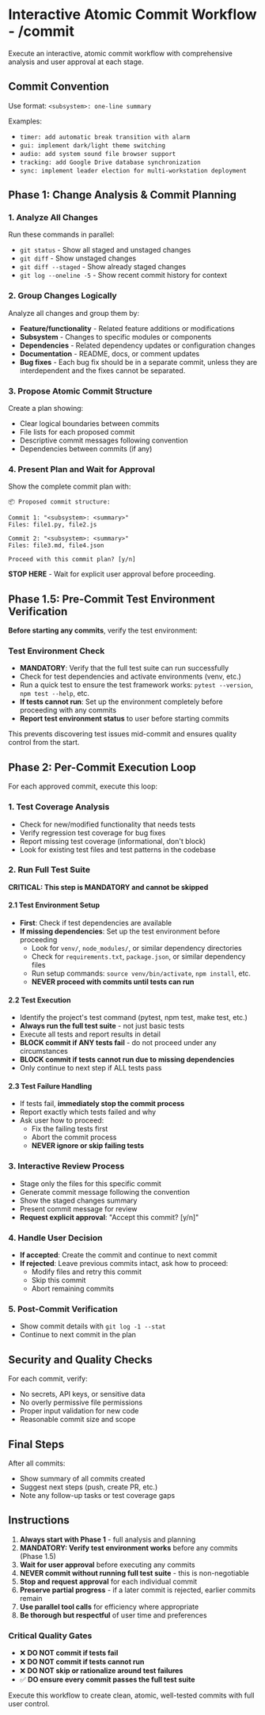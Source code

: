 # Interactive Atomic Commit Workflow - /commit

Execute an interactive, atomic commit workflow with comprehensive analysis and user approval at each stage.

## Commit Convention

Use format: `<subsystem>: one-line summary`

Examples:
- `timer: add automatic break transition with alarm`
- `gui: implement dark/light theme switching`
- `audio: add system sound file browser support`
- `tracking: add Google Drive database synchronization`
- `sync: implement leader election for multi-workstation deployment`

## Phase 1: Change Analysis & Commit Planning

### 1. Analyze All Changes
Run these commands in parallel:
- `git status` - Show all staged and unstaged changes
- `git diff` - Show unstaged changes
- `git diff --staged` - Show already staged changes
- `git log --oneline -5` - Show recent commit history for context

### 2. Group Changes Logically
Analyze all changes and group them by:
- **Feature/functionality** - Related feature additions or modifications
- **Subsystem** - Changes to specific modules or components
- **Dependencies** - Related dependency updates or configuration changes
- **Documentation** - README, docs, or comment updates
- **Bug fixes** - Each bug fix should be in a separate commit, unless they are interdependent and the fixes cannot be separated.

### 3. Propose Atomic Commit Structure
Create a plan showing:
- Clear logical boundaries between commits
- File lists for each proposed commit
- Descriptive commit messages following convention
- Dependencies between commits (if any)

### 4. Present Plan and Wait for Approval
Show the complete commit plan with:
```
📦 Proposed commit structure:

Commit 1: "<subsystem>: <summary>"
Files: file1.py, file2.js

Commit 2: "<subsystem>: <summary>"  
Files: file3.md, file4.json

Proceed with this commit plan? [y/n]
```

**STOP HERE** - Wait for explicit user approval before proceeding.

## Phase 1.5: Pre-Commit Test Environment Verification

**Before starting any commits**, verify the test environment:

### Test Environment Check
- **MANDATORY**: Verify that the full test suite can run successfully
- Check for test dependencies and activate environments (venv, etc.)
- Run a quick test to ensure the test framework works: `pytest --version`, `npm test --help`, etc.  
- **If tests cannot run**: Set up the environment completely before proceeding with any commits
- **Report test environment status** to user before starting commits

This prevents discovering test issues mid-commit and ensures quality control from the start.

## Phase 2: Per-Commit Execution Loop

For each approved commit, execute this loop:

### 1. Test Coverage Analysis
- Check for new/modified functionality that needs tests
- Verify regression test coverage for bug fixes  
- Report missing test coverage (informational, don't block)
- Look for existing test files and test patterns in the codebase

### 2. Run Full Test Suite
**CRITICAL: This step is MANDATORY and cannot be skipped**

#### 2.1 Test Environment Setup
- **First**: Check if test dependencies are available
- **If missing dependencies**: Set up the test environment before proceeding
  - Look for `venv/`, `node_modules/`, or similar dependency directories  
  - Check for `requirements.txt`, `package.json`, or similar dependency files
  - Run setup commands: `source venv/bin/activate`, `npm install`, etc.
  - **NEVER proceed with commits until tests can run**

#### 2.2 Test Execution
- Identify the project's test command (pytest, npm test, make test, etc.)
- **Always run the full test suite** - not just basic tests
- Execute all tests and report results in detail
- **BLOCK commit if ANY tests fail** - do not proceed under any circumstances
- **BLOCK commit if tests cannot run due to missing dependencies** 
- Only continue to next step if ALL tests pass

#### 2.3 Test Failure Handling
- If tests fail, **immediately stop the commit process**
- Report exactly which tests failed and why
- Ask user how to proceed:
  - Fix the failing tests first
  - Abort the commit process
  - **NEVER ignore or skip failing tests**

### 3. Interactive Review Process
- Stage only the files for this specific commit
- Generate commit message following the convention
- Show the staged changes summary
- Present commit message for review
- **Request explicit approval**: "Accept this commit? [y/n]"

### 4. Handle User Decision
- **If accepted**: Create the commit and continue to next commit
- **If rejected**: Leave previous commits intact, ask how to proceed:
  - Modify files and retry this commit
  - Skip this commit  
  - Abort remaining commits

### 5. Post-Commit Verification
- Show commit details with `git log -1 --stat`
- Continue to next commit in the plan

## Security and Quality Checks

For each commit, verify:
- No secrets, API keys, or sensitive data
- No overly permissive file permissions
- Proper input validation for new code
- Reasonable commit size and scope

## Final Steps

After all commits:
- Show summary of all commits created
- Suggest next steps (push, create PR, etc.)
- Note any follow-up tasks or test coverage gaps

## Instructions

1. **Always start with Phase 1** - full analysis and planning
2. **MANDATORY: Verify test environment works** before any commits (Phase 1.5)
3. **Wait for user approval** before executing any commits
4. **NEVER commit without running full test suite** - this is non-negotiable
5. **Stop and request approval** for each individual commit
6. **Preserve partial progress** - if a later commit is rejected, earlier commits remain
7. **Use parallel tool calls** for efficiency where appropriate
8. **Be thorough but respectful** of user time and preferences

### Critical Quality Gates
- ❌ **DO NOT commit if tests fail**
- ❌ **DO NOT commit if tests cannot run**  
- ❌ **DO NOT skip or rationalize around test failures**
- ✅ **DO ensure every commit passes the full test suite**

Execute this workflow to create clean, atomic, well-tested commits with full user control.
